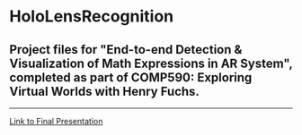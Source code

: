 # HoloLensRecognition
## Project files for "End-to-end Detection & Visualization of Math Expressions in AR System", completed as part of COMP590: Exploring Virtual Worlds with Henry Fuchs. 
---
[Link to Final Presentation](https://docs.google.com/presentation/d/1KWAsIZi9pAkUHzN-lfM9JT1vxZ9pp_INDFsZa68Rlls/edit?usp=sharing)

